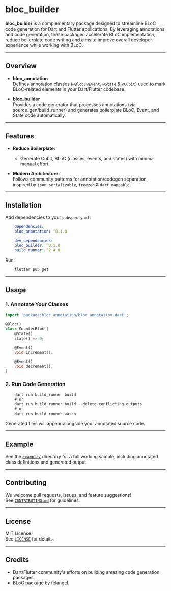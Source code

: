 # bloc_builder

**bloc_builder** is a complementary package designed to streamline BLoC code generation for Dart and Flutter applications. By leveraging annotations and code generation, these packages accelerate BLoC implementation, reduce boilerplate code writing and aims to improve overall developer experience while working with BLoC.

---

## Overview

- **bloc_annotation**  
  Defines annotation classes (`@Bloc`, `@Event`, `@State` & `@Cubit`) used to mark BLoC-related elements in your Dart/Flutter codebase.

- **bloc_builder**  
  Provides a code generator that processes annotations (via source_gen/build_runner) and generates boilerplate BLoC, Event, and State code automatically.

---

## Features

- **Reduce Boilerplate:**  
    - Generate Cubit, BLoC (classes, events, and states) with minimal manual effort.

- **Modern Architecture:**  
  Follows community patterns for annotation/codegen separation, inspired by `json_serializable`, `freezed` & `dart_mappable`.

---

## Installation

Add dependencies to your `pubspec.yaml`:

```yaml
    dependencies:
    bloc_annotation: ^0.1.0

    dev_dependencies:
    bloc_builder: ^0.1.0
    build_runner: ^2.4.0
```

Run:

```bash
    flutter pub get
```

---

## Usage

### 1. Annotate Your Classes

```dart
import 'package:bloc_annotation/bloc_annotation.dart';

@Bloc()
class CounterBloc {
    @State()
    state() => 0;

    @Event()
    void increment();

    @Event()
    void decrement();
}
```
### 2. Run Code Generation

```dart
    dart run build_runner build
    # or
    dart run build_runner build --delete-conflicting-outputs
    # or
    dart run build_runner watch
```


Generated files will appear alongside your annotated source code.

---

## Example

See the [`example/`](example/) directory for a full working sample, including annotated class definitions and generated output.

---

## Contributing

We welcome pull requests, issues, and feature suggestions!  
See [`CONTRIBUTING.md`](CONTRIBUTING.md) for guidelines.

---

## License

MIT License.  
See [`LICENSE`](https://github.com/Myrkheimr/bloc_builder) for details.

---

## Credits

- Dart/Flutter community's efforts on building amazing code generation packages.
- BLoC package by felangel.